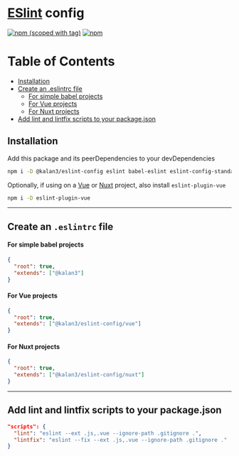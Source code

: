 # [ESlint](https://eslint.org/) config

[![npm (scoped with tag)](https://flat.badgen.net/npm/v/@kalan3/eslint-config)](https://npmjs.com/package/@kalan3/eslint-config)
[![npm](https://flat.badgen.net/npm/dt/@kalan3/eslint-config)](https://npmjs.com/package/@kalan3/eslint-config)

# Table of Contents
   * [Installation](#installation)
   * [Create an .eslintrc file](#create-an-eslintrc-file)
      * [For simple babel projects](#for-simple-babel-projects)
      * [For Vue projects](#for-vue-projects)
      * [For Nuxt projects](#for-nuxt-projects)
   * [Add lint and lintfix scripts to your package.json](#add-lint-and-lintfix-scripts-to-your-packagejson)

## Installation

Add this package and its peerDependencies to your devDependencies
```bash
npm i -D @kalan3/eslint-config eslint babel-eslint eslint-config-standard eslint-plugin-import eslint-plugin-node eslint-plugin-promise
```

Optionally, if using on a [Vue](https://vuejs.org/) or [Nuxt](https://nuxtjs.org/) project, also install `eslint-plugin-vue`
```bash
npm i -D eslint-plugin-vue
```

_______________________________

## Create an `.eslintrc` file
#### For simple babel projects
```json
{
  "root": true,
  "extends": ["@kalan3"]
}
```
#### For Vue projects
```json
{
  "root": true,
  "extends": ["@kalan3/eslint-config/vue"]
}
```
#### For Nuxt projects
```json
{
  "root": true,
  "extends": ["@kalan3/eslint-config/nuxt"]
}
```

_______________________________

## Add lint and lintfix scripts to your package.json
```json
"scripts": {
  "lint": "eslint --ext .js,.vue --ignore-path .gitignore .",
  "lintfix": "eslint --fix --ext .js,.vue --ignore-path .gitignore ."
}
```
